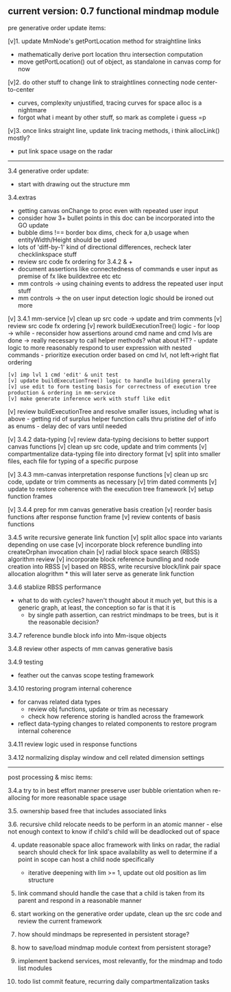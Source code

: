 current version: 0.7 functional mindmap module
------------------------------------------------------------------------------------------------------
pre generative order update items:

[v]1. update MmNode's getPortLocation method for straightline links
  - mathematically derive port location thru intersection computation
  - move getPortLocation() out of object, as standalone in canvas comp for now

[v]2. do other stuff to change link to straightlines connecting node center-to-center
  - curves, complexity unjustified, tracing curves for space alloc is a nightmare
  - forgot what i meant by other stuff, so mark as complete i guess =p

[v]3. once links straight line, update link tracing methods, i think allocLink() mostly?
  - put link space usage on the radar

------------------------------------------------------------------------------------------------------
3.4 generative order update:

<!-- 3.4 generative order update, clean up the src code -->
  - start with drawing out the structure mm

3.4.extras
  - getting canvas onChange to proc even with repeated user input
  - consider how 3+ bullet points in this doc can be incorporated into the GO update
  - bubble dims !== border box dims, check for a,b usage when entityWidth/Height should be used
  - lots of 'diff-by-1' kind of directional differences, recheck later checklinkspace stuff
  - review src code fx ordering for 3.4.2 & +
  - document assertions like connectedness of commands e user input as premise of fx like buildextree etc etc
  - mm controls -> using chaining events to address the repeated user input stuff
  - mm controls -> the on user input detection logic should be ironed out more

[v] 3.4.1 mm-service 
  [v] clean up src code -> update and trim comments
  [v] review src code fx ordering
  [v] rework buildExecutionTree() logic
    - for loop -> while
    - reconsider how assertions around cmd name and cmd lvls are done -> really necessary to call helper methods? what about HT?
    - update logic to more reasonably respond to user expression with nested commands
      - prioritize execution order based on cmd lvl, not left->right flat ordering
    
    [v] imp lvl 1 cmd 'edit' & unit test
    [v] update buildExecutionTree() logic to handle building generally
    [v] use edit to form testing basis for correctness of execution tree production & ordering in mm-service
    [v] make generate inference work with stuff like edit 
  
  [v] review buildExecutionTree and resolve smaller issues, including what is above
    - getting rid of surplus helper function calls thru pristine def of info as enums
    - delay dec of vars until needed

[v] 3.4.2 data-typing
  [v] review data-typing decisions to better support canvas functions
    [v] clean up src code, update and trim comments
    [v] compartmentalize data-typing file into directory format
      [v] split into smaller files, each file for typing of a specific purpose

[v] 3.4.3 mm-canvas interpretation response functions
  [v] clean up src code, update or trim comments as necessary
    [v] trim dated comments
  [v] update to restore coherence with the execution tree framework 
  [v] setup function frames

[v] 3.4.4 prep for mm canvas generative basis creation
  [v] reorder basis functions after response function frame
  [v] review contents of basis functions

3.4.5 write recursive generate link function
  [v] split alloc space into variants depending on use case
  [v] incorporate block reference bundling into createOrphan invocation chain
  [v] radial block space search (RBSS) algorithm review
  [v] incorporate block reference bundling and node creation into RBSS
  [v] based on RBSS, write recursive block/link pair space allocation alogrithm
    * this will later serve as generate link function

3.4.6 stablize RBSS performance
  - what to do with cycles? haven't thought about it much yet, but this is a generic graph, at least, the conception so far is that it is
    - by single path assertion, can restrict mindmaps to be trees, but is it the reasonable decision?

3.4.7 reference bundle block info into Mm-isque objects

3.4.8 review other aspects of mm canvas generative basis

3.4.9 testing
  - feather out the canvas scope testing framework

3.4.10 restoring program internal coherence
  - for canvas related data types
    - review obj functions, update or trim as necessary
    - check how reference storing is handled across the framework
  - reflect data-typing changes to related components to restore program internal coherence

3.4.11 review logic used in response functions

3.4.12 normalizing display window and cell related dimension settings


------------------------------------------------------------------------------------------------------
post processing & misc items:

3.4.a try to in best effort manner preserve user bubble orientation when re-allocing for more reasonable space usage

3.5. ownership based free that includes associated links

3.6. recursive child relocate needs to be perform in an atomic manner
      - else not enough context to know if child's child will be deadlocked out of space

4. update reasonable space alloc framework with links on radar, the radial search should
    check for link space availability as well to determine if a point in scope can host a child node specifically
      - iterative deepening with lim >= 1, update out old position as lim structure

5. link command should handle the case that a child is taken from its parent and respond in a 
    reasonable manner

6. start working on the generative order update, clean up the src code and review the current framework

7. how should mindmaps be represented in persistent storage?

8. how to save/load mindmap module context from persistent storage?

9. implement backend services, most relevantly, for the mindmap and todo list modules

10. todo list commit feature, recurring daily compartmentalization tasks

